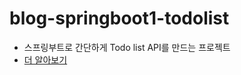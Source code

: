 # blog-springboot1-todolist
- 스프링부트로 간단하게 Todo list API를 만드는 프로젝트
- [더 알아보기](http://alwayspr.tistory.com/33)
